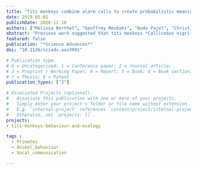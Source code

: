 ```yaml
---
title: "Titi monkeys combine alarm calls to create probabilistic meaning"
date: 2019-05-01
publishDate: 2020-12-18
authors: ["Mélissa Berthet", "Geoffrey Mesbahi", "Aude Pajot", "Christiane Cäsar", "Christof Neumann", "Klaus Zuberbühler"]
abstract: "Previous work suggested that titi monkeys *Callicebus nigrifrons* combine two alarm calls, the A- and B-calls, to communicate about predator type and location. To explore how listeners process these sequences, we recorded alarm call sequences of six free-ranging groups exposed to terrestrial and aerial predator models, placed on the ground or in the canopy, and used multimodel inference to assess the information encoded in the sequences. We then carried out playback experiments to identify the features used by listeners to react to the available information. Results indicated that information about predator type and location were encoded by the proportion of B-call pairs relative to all call pairs of the sequence (i.e., proportion of BB-grams). The results suggest that the meaning of the sequence is not conveyed in a categorical but probabilistic manner. We discuss the implications of these findings for current theories of animal communication and language evolution."
featured: false
publication: "*Science Advances*"
doi: "10.1126/sciadv.aav3991"

# Publication type.
# 0 = Uncategorized; 1 = Conference paper; 2 = Journal article;
# 3 = Preprint / Working Paper; 4 = Report; 5 = Book; 6 = Book section;
# 7 = Thesis; 8 = Patent
publication_types: ["2"]

# Associated Projects (optional).
#   Associate this publication with one or more of your projects.
#   Simply enter your project's folder or file name without extension.
#   E.g. `internal-project` references `content/project/internal-project/index.md`.
#   Otherwise, set `projects: []`.
projects:
- titi-monkeys-behaviour-and-ecology

tags : 
  - Primates
  - Animal_behaviour
  - Vocal_communication

---
```

